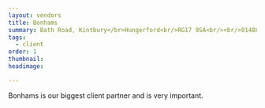 ```yaml
---
layout: vendors
title: Bonhams
summary: Bath Road, Kintbury</br>Hungerford<br/>RG17 9SA<br/><br/>01488 608020
tags:
  - client
order: 1
thumbnail:
headimage:

---
```


Bonhams is our biggest client partner and is very important.
